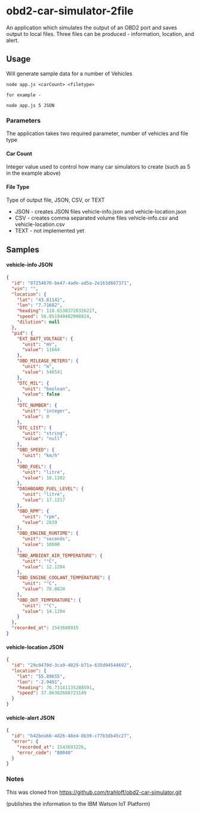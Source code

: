 # obd2-car-simulator-2file

An application which simulates the output of an OBD2 port and saves output to local files. Three files can be produced - information, location, and alert.

## Usage
Will generate sample data for a number of Vehicles

    node app.js <carCount> <filetype>

    for example -

    node app.js 5 JSON

### Parameters
The application takes two required parameter, number of vehicles and file type

#### Car Count

Integer value used to control how many car simulators to create (such as 5 in the example above)

#### File Type

Type of output file, JSON, CSV, or TEXT

* JSON - creates JSON files vehicle-info.json and vehicle-location.json
* CSV - creates comma separated volume files vehicle-info.csv and vehicle-location.csv
* TEXT - not implemented yet

## Samples

#### vehicle-info JSON

```json
{
  "id": "07254670-be47-4ade-ad5a-2e163d667371",
  "vin": "",
  "location": {
    "lat": "43.81142",
    "lon": "7.71682",
    "heading": 110.65303720326227,
    "speed": 56.851940402908824,
    "dilution": null
  },
  "pid": {
    "EXT_BATT_VOLTAGE": {
      "unit": "mV",
      "value": 11664
    },
    "OBD_MILEAGE_METERS": {
      "unit": "m",
      "value": 546541
    },
    "DTC_MIL": {
      "unit": "boolean",
      "value": false
    },
    "DTC_NUMBER": {
      "unit": "integer",
      "value": 0
    },
    "DTC_LIST": {
      "unit": "string",
      "value": "null"
    },
    "OBD_SPEED": {
      "unit": "km/h"
    },
    "OBD_FUEL": {
      "unit": "litre",
      "value": 18.1102
    },
    "DASHBOARD_FUEL_LEVEL": {
      "unit": "litre",
      "value": 17.1217
    },
    "OBD_RPM": {
      "unit": "rpm",
      "value": 2839
    },
    "OBD_ENGINE_RUNTIME": {
      "unit": "seconds",
      "value": 10000
    },
    "OBD_AMBIENT_AIR_TEMPERATURE": {
      "unit": "°C",
      "value": 12.1204
    },
    "OBD_ENGINE_COOLANT_TEMPERATURE": {
      "unit": "°C",
      "value": 78.0828
    },
    "OBD_OUT_TEMPERATURE": {
      "unit": "°C",
      "value": 14.1204
    }
  },
  "recorded_at": 1543688915
}
```

#### vehicle-location JSON

```json
{
  "id": "29c0470d-3ca9-4029-b71a-635d94544692",
  "location": {
    "lat": "55.89655",
    "lon": "-2.9491",
    "heading": 76.73141135288591,
    "speed": 37.86382608723149
  }
}
```

#### vehicle-alert JSON

```json
{
  "id": "b42bea66-4d26-48e4-8b39-c77b3db45c27",
  "error": {
    "recorded_at": 1543693226,
    "error_code": "B0040"
  }
}
```

### Notes

This was cloned fron https://github.com/trahloff/obd2-car-simulator.git

(publishes the information to the IBM Watson IoT Platform)

